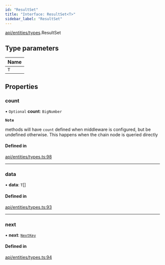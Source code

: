 ```yaml
---
id: "ResultSet"
title: "Interface: ResultSet<T>"
sidebar_label: "ResultSet"
---
```


[api/entities/types](../../../../../modules/API/Entities/Types/Types.md).ResultSet

## Type parameters

| Name |
| :------ |
| `T` |

## Properties

### count

• `Optional` **count**: `BigNumber`

**`Note`**

methods will have `count` defined when middleware is configured, but be undefined otherwise. This happens when the chain node is queried directly

#### Defined in

[api/entities/types.ts:98](https://github.com/PolymeshAssociation/polymesh-sdk/blob/fedc4714f/src/api/entities/types.ts#L98)

___

### data

• **data**: `T`[]

#### Defined in

[api/entities/types.ts:93](https://github.com/PolymeshAssociation/polymesh-sdk/blob/fedc4714f/src/api/entities/types.ts#L93)

___

### next

• **next**: [`NextKey`](../../../../../modules/API/Entities/Types/Types.md#nextkey)

#### Defined in

[api/entities/types.ts:94](https://github.com/PolymeshAssociation/polymesh-sdk/blob/fedc4714f/src/api/entities/types.ts#L94)
